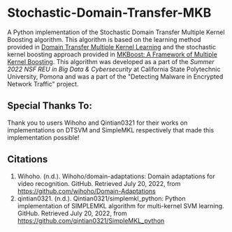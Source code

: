 # Stochastic-Domain-Transfer-MKB
A Python implementation of the Stochastic Domain Transfer Multiple Kernel Boosting algorithm. This algorithm is based on the learning method provided in [Domain Transfer Multiple Kernel Learning](https://ieeexplore.ieee.org/stamp/stamp.jsp?arnumber=6136518) and the stochastic kernel boosting approach provided in [MKBoost: A Framework of Multiple Kernel Boosting](https://ieeexplore.ieee.org/stamp/stamp.jsp?tp=&arnumber=6189347). This algorithm was developed as a part of the _Summer 2022 NSF REU in Big Data & Cybersecurity_ at California State Polytechnic University, Pomona and was a part of the "Detecting Malware in Encrypted Network Traffic" project.


## Special Thanks To:

Thank you to users Wihoho and Qintian0321 for their works on implementations on DTSVM and SimpleMKL respectively that made this implementation possible!

## Citations

1. Wihoho. (n.d.). Wihoho/domain-adaptations: Domain adaptations for video recognition. GitHub. Retrieved July 20, 2022, from https://github.com/wihoho/Domain-Adaptations 
2. qintian0321. (n.d.). Qintian0321/simplemkl_python: Python implementation of SIMPLEMKL algorithm for multi-kernel SVM learning. GitHub. Retrieved July 20, 2022, from https://github.com/qintian0321/SimpleMKL_python 
